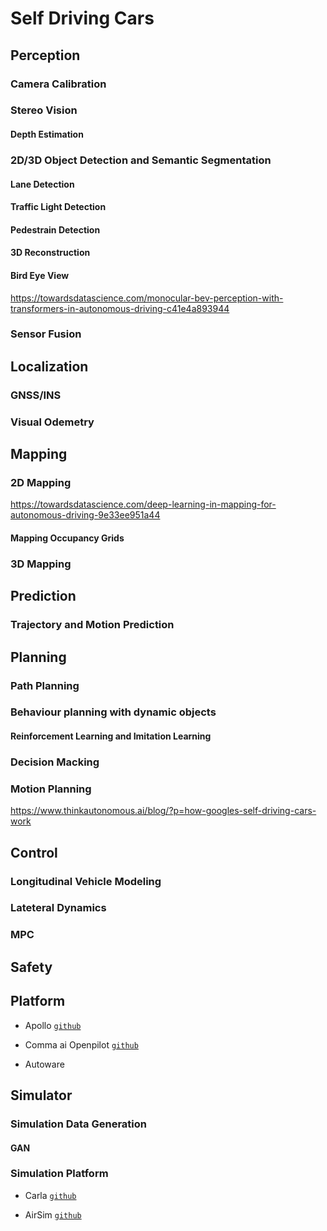 # Self Driving Cars

## Perception

### Camera Calibration

### Stereo Vision

#### Depth Estimation

### 2D/3D Object Detection and Semantic Segmentation

#### Lane Detection

#### Traffic Light Detection

#### Pedestrain Detection

#### 3D Reconstruction

#### Bird Eye View 

https://towardsdatascience.com/monocular-bev-perception-with-transformers-in-autonomous-driving-c41e4a893944

### Sensor Fusion

## Localization

### GNSS/INS

### Visual Odemetry


## Mapping

### 2D Mapping

https://towardsdatascience.com/deep-learning-in-mapping-for-autonomous-driving-9e33ee951a44

#### Mapping Occupancy Grids

### 3D Mapping



## Prediction

### Trajectory and Motion Prediction

## Planning

### Path Planning

### Behaviour planning with dynamic objects

#### Reinforcement Learning and Imitation Learning

### Decision Macking

### Motion Planning

https://www.thinkautonomous.ai/blog/?p=how-googles-self-driving-cars-work

## Control

### Longitudinal Vehicle Modeling

### Lateteral Dynamics 

### MPC

## Safety


## Platform

* Apollo [`github`](https://github.com/ApolloAuto/apollo)

* Comma ai Openpilot [`github`](https://github.com/commaai/openpilot)

* Autoware



## Simulator

### Simulation Data Generation

#### GAN

### Simulation Platform

* Carla [`github`](https://github.com/carla-simulator/carla)

* AirSim [`github`](https://github.com/Microsoft/AirSim)
